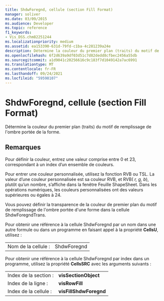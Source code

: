 ```yaml
---
title: ShdwForegnd, cellule (section Fill Format)
manager: soliver
ms.date: 03/09/2015
ms.audience: Developer
ms.topic: reference
f1_keywords:
- Vis_DSS.chm82251244
ms.localizationpriority: medium
ms.assetid: ea153390-631d-79fd-c1ba-4c281239a24e
description: Détermine la couleur du premier plan (traits) du motif de remplissage de l'ombre portée de la forme.
ms.openlocfilehash: 6f2d639a9df03d51c7d82dedd8cfbec2456a55db
ms.sourcegitcommit: a1d9041c20256616c9c183f7d1049142a7ac6991
ms.translationtype: MT
ms.contentlocale: fr-FR
ms.lasthandoff: 09/24/2021
ms.locfileid: "59598107"
---
```

# <a name="shdwforegnd-cell-fill-format-section"></a>ShdwForegnd, cellule (section Fill Format)

Détermine la couleur du premier plan (traits) du motif de remplissage de l'ombre portée de la forme.
  
## <a name="remarks"></a>Remarques

Pour définir la couleur, entrez une valeur comprise entre 0 et 23, correspondant à un index d’un ensemble de couleurs.
  
Pour entrer une couleur personnalisée, utilisez la fonction RVB ou TSL. La valeur d’une couleur personnalisée est sa couleur RVB, et RVB( *r, g, b*), plutôt qu’un nombre, s’affiche dans la fenêtre Feuille ShapeSheet. Dans les opérations numériques, les couleurs personnalisées ont des valeurs supérieures ou égales à 24. 
  
Vous pouvez définir la transparence de la couleur de premier plan du motif de remplissage de l'ombre portée d'une forme dans la cellule ShdwForegndTrans.
  
Pour obtenir une référence à la cellule ShdwForegnd par un nom dans une autre formule ou dans un programme en faisant appel à la propriété **CellsU**, utilisez : 
  
|||
|:-----|:-----|
| Nom de la cellule :  <br/> | ShdwForegnd  <br/> |
   
Pour obtenir une référence à la cellule ShdwForegnd par index dans un programme, utilisez la propriété **CellsSRC** avec les arguments suivants : 
  
|||
|:-----|:-----|
| Index de la section :  <br/> |**visSectionObject** <br/> |
| Index de la ligne :  <br/> |**visRowFill** <br/> |
| Index de la cellule :  <br/> |**visFillShdwForegnd** <br/> |
   

